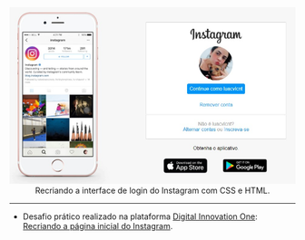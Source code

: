 <p align="center">
  <a href="https://jolly-turing-6e7fb4.netlify.app/">
    <img 
         src="https://github.com/Luanacvlcnt/instagram/blob/master/img/173d34c1-9bf3-4d05-8b80-f68f6724cfba.jpg" 
         alt="Interface Instagram" 
    />
  </a>
  <br />
  Recriando a interface de login do Instagram com CSS e HTML.
</p>

<hr />

- Desafio prático realizado na plataforma [Digital Innovation One](https://web.digitalinnovation.one/home "Digital Innovation One"): [Recriando a página inicial do Instagram](https://web.digitalinnovation.one/lab/recriando-a-pagina-inicial-do-instagram/learning/35838848-f99e-473c-9201-816d046ebf12 "Recriando a página inicial do Instagram").


